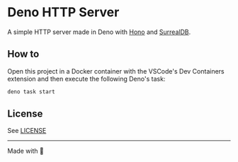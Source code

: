 # Deno HTTP Server

A simple HTTP server made in Deno with [Hono](https://honojs.dev) and
[SurrealDB](https://surrealdb.com).

## How to

Open this project in a Docker container with the VSCode's Dev Containers
extension and then execute the following Deno's task:

```bash
deno task start
```

## License

See [LICENSE](./LICENSE)

---

Made with 💜
